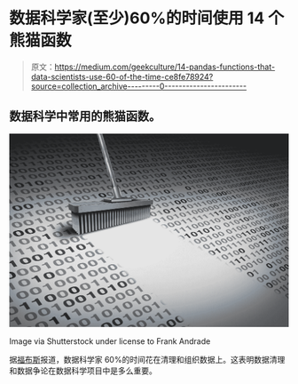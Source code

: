 # 数据科学家(至少)60%的时间使用 14 个熊猫函数

> 原文：<https://medium.com/geekculture/14-pandas-functions-that-data-scientists-use-60-of-the-time-ce8fe78924?source=collection_archive---------0----------------------->

## 数据科学中常用的熊猫函数。

![](img/9fdde3c07d3e09a9ef99366fcabfcb85.png)

Image via Shutterstock under license to Frank Andrade

据[福布斯](https://www.forbes.com/sites/gilpress/2016/03/23/data-preparation-most-time-consuming-least-enjoyable-data-science-task-survey-says/?sh=387220e36f63)报道，数据科学家 60%的时间花在清理和组织数据上。这表明数据清理和数据争论在数据科学项目中是多么重要。